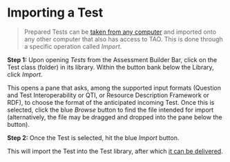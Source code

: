 <!--
created_at: 2015-05-15
authors:         
    - "Ben Angel"    
--> 

# Importing a Test

>Prepared Tests can be [taken from any computer](../tests/exporting-tests.md) and imported onto any other computer that also has access to TAO. This is done through a specific operation called *Import*.

**Step 1:** Upon opening *Tests* from the Assessment Builder Bar, click on the Test class (folder) in its library. Within the button bank below the Library, click *Import*.

This opens a pane that asks, among the supported input formats (Question and Test Interoperability or QTI, or Resource Description Framework or RDF), to choose the format of the anticipated incoming Test. Once this is selected, click the blue *Browse* button to find the file intended for import (alternatively, the file may be dragged and dropped into the pane below the button). 

**Step 2:** Once the Test is selected, hit the blue *Import* button.

This will import the Test into the Test library, after which [it can be delivered](../deliveries/create-a-new-delivery.md).
